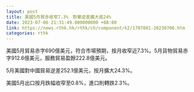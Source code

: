 ```yaml
---
layout: post
title: 美國5月貿赤收窄7.3%　對華逆差擴大逾24%
date: 2023-07-06 21:31:49.000000000 +08:00
link: https://news.rthk.hk/rthk/ch/component/k2/1707801-20230706.htm
categories: rthk
---
```


美國5月貿易赤字690億美元，符合市場預期，按月收窄近7.3%。5月貨物貿易赤字912.6億美元，服務貿易盈餘222.8億美元。

5月美國對中國貿易逆差252.1億美元，按月擴大24.3%。

美國5月出口按月跌幅收窄至0.8%，進口則轉跌2.3%。
